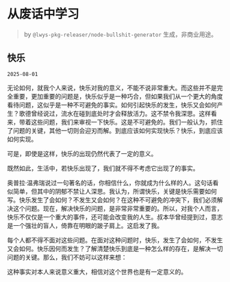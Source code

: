 # 从废话中学习

> by `@lwys-pkg-releaser/node-bullshit-generator` 生成，非商业用途。

## 快乐

`2025-08-01`

无论如何，就我个人来说，快乐对我的意义，不能不说非常重大。而这些并不是完全重要，更加重要的问题是，快乐似乎是一种巧合，但如果我们从一个更大的角度看待问题，这似乎是一种不可避免的事实。如何引起快乐的发生，快乐又会如何产生？歌德曾经说过，流水在碰到底处时才会释放活力。这不禁令我深思。这样看来，带着这些问题，我们来审视一下快乐。这是不可避免的。我们一般认为，抓住了问题的关键，其他一切则会迎刃而解。到底应该如何实现快乐？快乐，到底应该如何实现。

可是，即使是这样，快乐的出现仍然代表了一定的意义。

既然如此，生活中，若快乐出现了，我们就不得不考虑它出现了的事实。

奥普拉·温弗瑞说过一句著名的话，你相信什么，你就成为什么样的人。这句话看似简单，但其中的阴郁不禁让人深思。我认为，所谓快乐，关键是快乐需要如何写。快乐发生了会如何？不发生又会如何？在这种不可避免的冲突下，我们必须解决这个问题。现在，解决快乐的问题，是非常非常重要的。所以，对我个人而言，快乐不仅仅是一个重大的事件，还可能会改变我的人生。叔本华曾经提到过，意志是一个强壮的盲人，倚靠在明眼的跛子肩上。这启发了我。

每个人都不得不面对这些问题。在面对这种问题时，快乐，发生了会如何，不发生又会如何。快乐因何而发生？了解清楚快乐到底是一种怎么样的存在，是解决一切问题的关键。那么，我们不妨可以这样来想：

这种事实对本人来说意义重大，相信对这个世界也是有一定意义的。